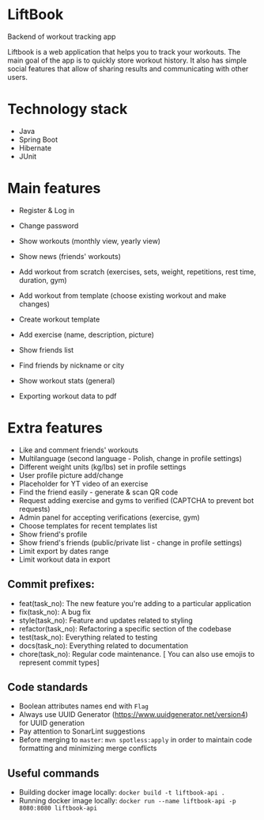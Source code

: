 # LiftBook
Backend of workout tracking app

Liftbook is a web application that helps you to track your workouts. The main goal of the app is to quickly store workout history. It also has simple social features that allow of sharing results and communicating with other users.

# Technology stack
- Java
- Spring Boot
- Hibernate
- JUnit

# Main features

- Register & Log in
- Change password

- Show workouts (monthly view, yearly view)
- Show news (friends' workouts)
- Add workout from scratch (exercises, sets, weight, repetitions, rest time, duration, gym)
- Add workout from template (choose existing workout and make changes)
- Create workout template
- Add exercise (name, description, picture)
- Show friends list
- Find friends by nickname or city
- Show workout stats (general)
- Exporting workout data to pdf

# Extra features
- Like and comment friends' workouts
- Multilanguage (second language - Polish, change in profile settings) 
- Different weight units (kg/lbs) set in profile settings
- User profile picture add/change
- Placeholder for YT video of an exercise
- Find the friend easily - generate & scan QR code
- Request adding exercise and gyms to verified (CAPTCHA to prevent bot requests)
- Admin panel for accepting verifications (exercise, gym)
- Choose templates for recent templates list
- Show friend's profile
- Show friend's friends (public/private list - change in profile settings)
- Limit export by dates range
- Limit workout data in export

## Commit prefixes:

- feat(task_no): The new feature you're adding to a particular application
- fix(task_no): A bug fix
- style(task_no): Feature and updates related to styling
- refactor(task_no): Refactoring a specific section of the codebase
- test(task_no): Everything related to testing
- docs(task_no): Everything related to documentation
- chore(task_no): Regular code maintenance. [ You can also use emojis to represent commit types]


## Code standards

- Boolean attributes names end with `Flag`
- Always use UUID Generator (https://www.uuidgenerator.net/version4) for UUID generation
- Pay attention to SonarLint suggestions
- Before merging to `master`: `mvn spotless:apply` in order to maintain code formatting and minimizing merge conflicts

## Useful commands

- Building docker image locally: `docker build -t liftbook-api .`
- Running docker image locally: `docker run --name liftbook-api -p 8080:8080 liftbook-api`
